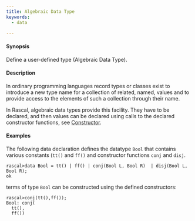 ```yaml
---
title: Algebraic Data Type
keywords:
  - data

---
```



#### Synopsis

Define a user-defined type (Algebraic Data Type).

#### Description

In ordinary programming languages record types or classes exist to introduce a new type name for a collection of related, 
named, values and to provide access to the elements of such a collection through their name. 

In Rascal, algebraic data types provide this facility. They have to be declared, and
then values can be declared using calls to the declared constructor functions,
see [Constructor](../../../Rascal/Expressions/Values/Constructor).

#### Examples

The following data declaration defines the datatype `Bool` that contains various constants (`tt()` and `ff()`
and constructor functions `conj` and `disj`.

```rascal-shell
rascal>data Bool = tt() | ff() | conj(Bool L, Bool R)  | disj(Bool L, Bool R);
ok
```
terms of type `Bool` can be constructed using the defined constructors:

```rascal-shell
rascal>conj(tt(),ff());
Bool: conj(
  tt(),
  ff())
```


